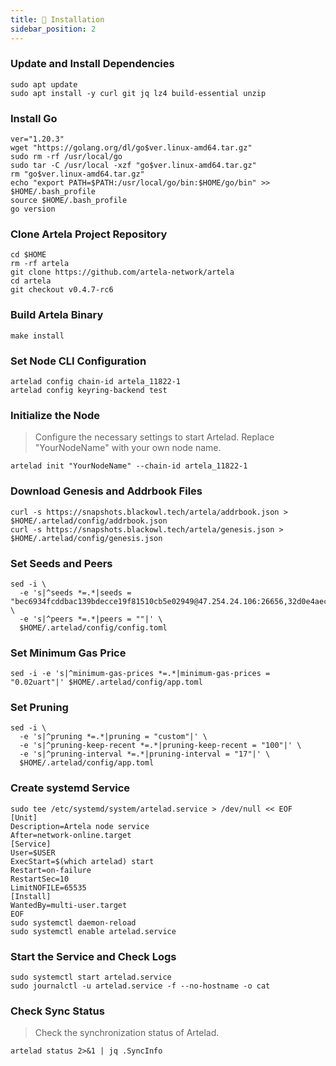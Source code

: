 ```yaml
---
title: 💾 Installation
sidebar_position: 2
---
```


### Update and Install Dependencies
```
sudo apt update
sudo apt install -y curl git jq lz4 build-essential unzip
```
### Install Go
```
ver="1.20.3"
wget "https://golang.org/dl/go$ver.linux-amd64.tar.gz"
sudo rm -rf /usr/local/go
sudo tar -C /usr/local -xzf "go$ver.linux-amd64.tar.gz"
rm "go$ver.linux-amd64.tar.gz"
echo "export PATH=$PATH:/usr/local/go/bin:$HOME/go/bin" >> $HOME/.bash_profile
source $HOME/.bash_profile
go version
```

### Clone Artela Project Repository
```
cd $HOME
rm -rf artela
git clone https://github.com/artela-network/artela
cd artela
git checkout v0.4.7-rc6
```
### Build Artela Binary
```
make install
```
### Set Node CLI Configuration
```
artelad config chain-id artela_11822-1
artelad config keyring-backend test
```
### Initialize the Node
>Configure the necessary settings to start Artelad. Replace "YourNodeName" with your own node name.
```
artelad init "YourNodeName" --chain-id artela_11822-1
```
### Download Genesis and Addrbook Files
```
curl -s https://snapshots.blackowl.tech/artela/addrbook.json > $HOME/.artelad/config/addrbook.json
curl -s https://snapshots.blackowl.tech/artela/genesis.json > $HOME/.artelad/config/genesis.json
```
### Set Seeds and Peers
```
sed -i \
  -e 's|^seeds *=.*|seeds = "bec6934fcddbac139bdecce19f81510cb5e02949@47.254.24.106:26656,32d0e4aec8d8a8e33273337e1821f2fe2309539a@47.88.58.36:26656,1bf5b73f1771ea84f9974b9f0015186f1daa4266@47.251.14.47:26656"|' \
  -e 's|^peers *=.*|peers = ""|' \
  $HOME/.artelad/config/config.toml
  ```
### Set Minimum Gas Price
```
sed -i -e 's|^minimum-gas-prices *=.*|minimum-gas-prices = "0.02uart"|' $HOME/.artelad/config/app.toml
```
### Set Pruning
```
sed -i \
  -e 's|^pruning *=.*|pruning = "custom"|' \
  -e 's|^pruning-keep-recent *=.*|pruning-keep-recent = "100"|' \
  -e 's|^pruning-interval *=.*|pruning-interval = "17"|' \
  $HOME/.artelad/config/app.toml
  ```
### Create systemd Service
```
sudo tee /etc/systemd/system/artelad.service > /dev/null << EOF
[Unit]
Description=Artela node service
After=network-online.target
[Service]
User=$USER
ExecStart=$(which artelad) start
Restart=on-failure
RestartSec=10
LimitNOFILE=65535
[Install]
WantedBy=multi-user.target
EOF
sudo systemctl daemon-reload
sudo systemctl enable artelad.service
```
### Start the Service and Check Logs
```
sudo systemctl start artelad.service
sudo journalctl -u artelad.service -f --no-hostname -o cat
```
### Check Sync Status
>Check the synchronization status of Artelad.
```
artelad status 2>&1 | jq .SyncInfo
```

